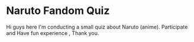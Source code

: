 # Naruto Fandom Quiz

Hi guys here I'm conducting a small quiz about Naruto (anime).
Participate and Have fun experience , Thank you.
